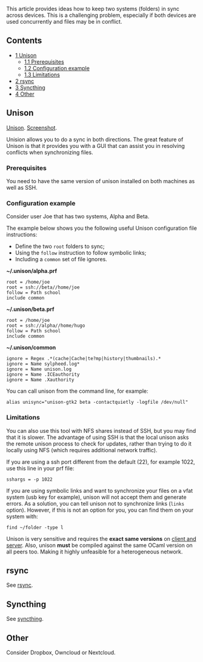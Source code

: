 This article provides ideas how to keep two systems (folders) in sync across devices. This is a challenging problem, especially if both devices are used concurrently and files may be in conflict.

## Contents

*   [1 Unison](#Unison)
    *   [1.1 Prerequisites](#Prerequisites)
    *   [1.2 Configuration example](#Configuration_example)
    *   [1.3 Limitations](#Limitations)
*   [2 rsync](#rsync)
*   [3 Syncthing](#Syncthing)
*   [4 Other](#Other)

## Unison

[Unison](http://www.cis.upenn.edu/~bcpierce/unison/). [Screenshot](http://caml.inria.fr/about/successes-images/unison.jpg).

Unision allows you to do a sync in both directions. The great feature of Unison is that it provides you with a GUI that can assist you in resolving conflicts when synchronizing files.

### Prerequisites

You need to have the same version of unison installed on both machines as well as SSH.

### Configuration example

Consider user Joe that has two systems, Alpha and Beta.

The example below shows you the following useful Unison configuration file instructions:

*   Define the two `root` folders to sync;
*   Using the `follow` instruction to follow symbolic links;
*   Including a `common` set of file ignores.

**~/.unison/alpha.prf**

```
root = /home/joe
root = ssh://beta//home/joe
follow = Path school
include common

```

**~/.unison/beta.prf**

```
root = /home/joe
root = ssh://alpha//home/hugo
follow = Path school
include common

```

**~/.unison/common**

```
ignore = Regex .*(cache|Cache|te?mp|history|thumbnails).*
ignore = Name sylpheed.log*
ignore = Name unison.log
ignore = Name .ICEauthority
ignore = Name .Xauthority

```

You can call unison from the command line, for example:

```
alias unisync="unison-gtk2 beta -contactquietly -logfile /dev/null"

```

### Limitations

You can also use this tool with NFS shares instead of SSH, but you may find that it is slower. The advantage of using SSH is that the local unison asks the remote unison process to check for updates, rather than trying to do it locally using NFS (which requires additional network traffic).

If you are using a ssh port different from the default (22), for example 1022, use this line in your prf file:

```
sshargs = -p 1022

```

If you are using symbolic links and want to synchronize your files on a vfat system (usb key for example), unison will not accept them and generate errors. As a solution, you can tell unison not to synchronize links (`links` option). However, if this is not an option for you, you can find them on your system with:

```
find ~/folder -type l

```

Unison is very sensitive and requires the **exact same versions** on [client and server](https://groups.yahoo.com/neo/groups/unison-users/conversations/topics/11439%7Cboth). Also, unison **must** be compiled against the same OCaml version on all peers too. Making it highly unfeasible for a heterogeneous network.

## rsync

See [rsync](/index.php/Rsync "Rsync").

## Syncthing

See [syncthing](/index.php/Syncthing "Syncthing").

## Other

Consider Dropbox, Owncloud or Nextcloud.